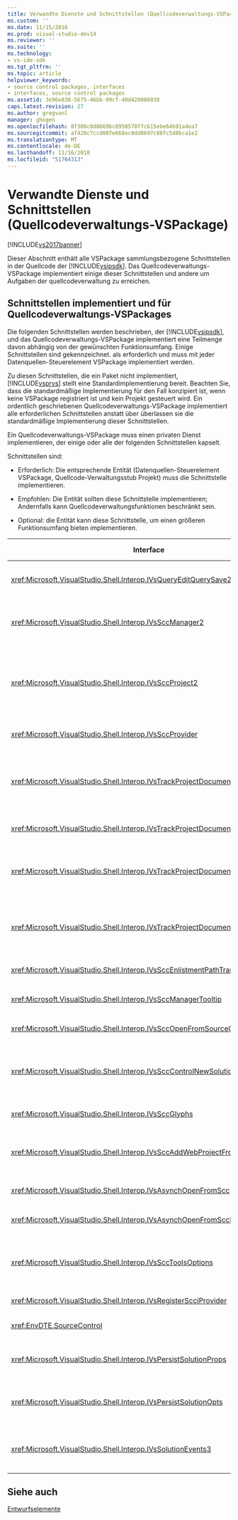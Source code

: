 ```yaml
---
title: Verwandte Dienste und Schnittstellen (Quellcodeverwaltungs-VSPackage) | Microsoft-Dokumentation
ms.custom: ''
ms.date: 11/15/2016
ms.prod: visual-studio-dev14
ms.reviewer: ''
ms.suite: ''
ms.technology:
- vs-ide-sdk
ms.tgt_pltfrm: ''
ms.topic: article
helpviewer_keywords:
- source control packages, interfaces
- interfaces, source control packages
ms.assetid: 3e96e838-5675-46bb-99cf-40d420086038
caps.latest.revision: 27
ms.author: gregvanl
manager: ghogen
ms.openlocfilehash: 8f308c0d8669bc8950578ffc615ebe64b91a4ea7
ms.sourcegitcommit: af428c7ccd007e668ec0dd8697c88fc5d8bca1e2
ms.translationtype: MT
ms.contentlocale: de-DE
ms.lasthandoff: 11/16/2018
ms.locfileid: "51764313"
---
```

# <a name="related-services-and-interfaces-source-control-vspackage"></a>Verwandte Dienste und Schnittstellen (Quellcodeverwaltungs-VSPackage)
[!INCLUDE[vs2017banner](../../includes/vs2017banner.md)]

Dieser Abschnitt enthält alle VSPackage sammlungsbezogene Schnittstellen in der Quellcode der [!INCLUDE[vsipsdk](../../includes/vsipsdk-md.md)]. Das Quellcodeverwaltungs-VSPackage implementiert einige dieser Schnittstellen und andere um Aufgaben der quellcodeverwaltung zu erreichen.  
  
## <a name="interfaces-implemented-by-and-for-source-control-vspackages"></a>Schnittstellen implementiert und für Quellcodeverwaltungs-VSPackages  
 Die folgenden Schnittstellen werden beschrieben, der [!INCLUDE[vsipsdk](../../includes/vsipsdk-md.md)], und das Quellcodeverwaltungs-VSPackage implementiert eine Teilmenge davon abhängig von der gewünschten Funktionsumfang. Einige Schnittstellen sind gekennzeichnet. als erforderlich und muss mit jeder Datenquellen-Steuerelement VSPackage implementiert werden.  
  
 Zu diesen Schnittstellen, die ein Paket nicht implementiert, [!INCLUDE[vsprvs](../../includes/vsprvs-md.md)] stellt eine Standardimplementierung bereit. Beachten Sie, dass die standardmäßige Implementierung für den Fall konzipiert ist, wenn keine VSPackage registriert ist und kein Projekt gesteuert wird. Ein ordentlich geschriebenen Quellcodeverwaltungs-VSPackage implementiert alle erforderlichen Schnittstellen anstatt über überlassen sie die standardmäßige Implementierung dieser Schnittstellen.  
  
 Ein Quellcodeverwaltungs-VSPackage muss einen privaten Dienst implementieren, der einige oder alle der folgenden Schnittstellen kapselt.  
  
 Schnittstellen sind:  
  
-   Erforderlich: Die entsprechende Entität (Datenquellen-Steuerelement VSPackage, Quellcode-Verwaltungsstub Projekt) muss die Schnittstelle implementieren.  
  
-   Empfohlen: Die Entität sollten diese Schnittstelle implementieren; Andernfalls kann Quellcodeverwaltungsfunktionen beschränkt sein.  
  
-   Optional: die Entität kann diese Schnittstelle, um einen größeren Funktionsumfang bieten implementieren.  
  
|Interface|Zweck|Implementiert von|Implementiert werden?|  
|---------------|-------------|--------------------|----------------|  
|<xref:Microsoft.VisualStudio.Shell.Interop.IVsQueryEditQuerySave2>|Editoren rufen Sie diese Schnittstelle vor dem ändern oder Speichern einer Datei. Das Datenquellen-Steuerelement VSPackage kann die Datei auschecken oder verweigern den Vorgang aus, wenn das Auschecken fehlschlägt.|Datenquellen-Steuerelement VSPackage|Empfohlen|  
|<xref:Microsoft.VisualStudio.Shell.Interop.IVsSccManager2>|Diese Schnittstelle bietet grundlegende Quellcodeverwaltungsfunktionen für Projekte, wie z. B. registrieren und Aufheben der Registrierung für Projekte mit quellcodeverwaltung und bieten Unterstützung für grundlegende Quellcodeverwaltungssymbole an.|Datenquellen-Steuerelement VSPackage|Erforderlich|  
|<xref:Microsoft.VisualStudio.Shell.Interop.IVsSccProject2>|Diese Schnittstelle wird abrufen, aus der <xref:Microsoft.VisualStudio.Shell.Interop.IVsHierarchy> mithilfe der <xref:System.Runtime.InteropServices.Marshal.QueryInterface%2A> -Funktion, oder wandeln einfach die objektimplementierung `IVsHierarchy` zu `IVsSccProject2`. Es dient zum Abrufen von Dateien unter quellcodeverwaltung in einem Projekt oder für das Projekt mit den aktuellen Status der quellcodeverwaltung oder den Speicherort zu informieren.|Projekt|Erforderlich|  
|<xref:Microsoft.VisualStudio.Shell.Interop.IVsSccProvider>|Das Integrationsmodul verwendet diese Schnittstelle, um das aktuelle aktive VSPackage festzulegen.|Datenquellen-Steuerelement VSPackage|Erforderlich|  
|<xref:Microsoft.VisualStudio.Shell.Interop.IVsTrackProjectDocuments2>|Diese Schnittstelle basiert auf ein Abonnementmodell. Jedem VSPackage kann darauf hinweisen, dass der Dokumentereignisse empfangen und von der Shell empfohlen werden, die auf Ereignissen, die sind im Begriff, die auftreten, möchte. Es implementiert und von behandelt [!INCLUDE[vsprvs](../../includes/vsprvs-md.md)], der wiederum übergibt Ereignisse implementieren die `IVsTrackProjectDocumentsEvents2` für das VSPackage.|Quellcode-Verwaltungsstub|Erforderlich|  
|<xref:Microsoft.VisualStudio.Shell.Interop.IVsTrackProjectDocuments3>|Diese Schnittstelle bietet, Batchverarbeitung, synchronisierte Lese-/Schreibvorgänge und eine erweiterte `OnQueryAddFiles` Methode.|Quellcode-Verwaltungsstub|Erforderlich|  
|<xref:Microsoft.VisualStudio.Shell.Interop.IVsTrackProjectDocumentsEvents2>|**Projektmappen-Explorer** und Projekte dieser Schnittstelle aufrufen, wenn neue Dateien an den Projekten hinzugefügt werden, oder wenn Dateien und Ordner umbenannt oder aus Projekten gelöscht werden. Das Quellcodeverwaltungs-VSPackage kann sehen Sie sich die Projektdatei, oder brechen Sie den Vorgang.|Datenquellen-Steuerelement VSPackage|Empfohlen|  
|<xref:Microsoft.VisualStudio.Shell.Interop.IVsTrackProjectDocumentsEvents3>|**Projektmappen-Explorer** , und rufen Sie diese Schnittstelle als Reaktion auf Aufrufe der Methoden der Schnittstelle IVstrackProjectDocuments3 Projekte. Das Datenquellen-Steuerelement, das VSPackage kann Batch-Vorgänge, synchronisiert nachverfolgen Lese-/Schreibvorgänge und Arbeiten mit einer erweiterten `OnQueryAddFiles` Methode.|Datenquellen-Steuerelement VSPackage|Empfohlen|  
|<xref:Microsoft.VisualStudio.Shell.Interop.IVsSccEnlistmentPathTranslation>|Diese Schnittstelle bietet Eintragung Verwaltungssupport für Webprojekte.|Datenquellen-Steuerelement VSPackage|Empfohlen|  
|<xref:Microsoft.VisualStudio.Shell.Interop.IVsSccManagerTooltip>|Diese Schnittstelle wird verwendet, um QuickInfos für die der quellcodeverwaltung unterliegende Dateien in den Projekten abzurufen.|Datenquellen-Steuerelement VSPackage|Optional|  
|<xref:Microsoft.VisualStudio.Shell.Interop.IVsSccOpenFromSourceControl>|Diese Schnittstelle bietet Unterstützung für Namespace-Erweiterung.|Datenquellen-Steuerelement VSPackage|Optional|  
|<xref:Microsoft.VisualStudio.Shell.Interop.IVsSccControlNewSolution>|Das VSPackage verwendet diese Schnittstelle zum Integrieren einer Erweiterungs des Namespaces in der **neu**, **öffnen**, oder **speichern** Dialogfelder. Folglich Projekte automatisch quellcodeverwaltung bei der Erstellung hinzugefügt, oder hinzugefügt werden können, quellcodeverwaltung, sobald ein Speichervorgang-Vorgang ist aktiv.|Datenquellen-Steuerelement VSPackage|Optional|  
|<xref:Microsoft.VisualStudio.Shell.Interop.IVsSccGlyphs>|Das VSPackage verwendet diese Schnittstelle, um zusätzliche Symbole als Quellcodeverwaltungssymbole für Knoten in definieren **Projektmappen-Explorer**.|Datenquellen-Steuerelement VSPackage|Optional|  
|<xref:Microsoft.VisualStudio.Shell.Interop.IVsSccAddWebProjectFromSourceControl>|Die **hinzufügen** für Webprojekte im Dialogfeld verwendet diese Schnittstelle. Es bietet Methoden zum Durchsuchen für einen Speicherort auf dem Quellcode und für das Öffnen eines Webprojekts, das zuvor in das Quellcodeverwaltungs-Repository an dieser Stelle hinzugefügt.|Datenquellen-Steuerelement VSPackage|Empfohlen|  
|<xref:Microsoft.VisualStudio.Shell.Interop.IVsAsynchOpenFromScc>|Diese Schnittstelle bietet Unterstützung für asynchrone (Hintergrund) beim Laden von Projekten aus der quellcodeverwaltung.|Datenquellen-Steuerelement VSPackage|Optional|  
|<xref:Microsoft.VisualStudio.Shell.Interop.IVsAsynchOpenFromSccProjectEvents>|Diese Schnittstelle ermöglicht es, Projekte überwacht den Status des asynchronen Laden von initiiert <xref:Microsoft.VisualStudio.Shell.Interop.IVsAsynchOpenFromScc>.|Projekt|Optional|  
|<xref:Microsoft.VisualStudio.Shell.Interop.IVsSccToolsOptions>|Diese Schnittstelle ermöglicht es, die IDE das aktive Quellcodeverwaltungs-VSPackage abgefragt wird. Die IDE fragt den Wert des Quellcode-verwaltungseinstellungen, die Bedeutung haben, auch wenn keine aktiven Datenquellen-Steuerelement, die VSPackage registriert. Diese Schnittstelle implementiert wird, und behandelt, indem [!INCLUDE[vsprvs](../../includes/vsprvs-md.md)].|Quellcode-Verwaltungsstub|Erforderlich|  
|<xref:Microsoft.VisualStudio.Shell.Interop.IVsRegisterScciProvider>|Diese Schnittstelle wird verwendet, bei der Registrierung des Quellcodeverwaltungs-VSPackage.|Quellcode-Verwaltungsstub|Erforderlich|  
|<xref:EnvDTE.SourceControl>|Diese Schnittstelle wird in Automation verwendet. Daher macht es nur Funktionen, die ausgeführt werden können, ohne dass Sie keine Benutzeroberfläche angezeigt.|Datenquellen-Steuerelement VSPackage|Optional|  
|<xref:Microsoft.VisualStudio.Shell.Interop.IVsPersistSolutionProps>|Diese Schnittstelle wird verwendet, um die Quelle in der Projektmappendatei (.sln) Einstellungen zu speichern. Die Einstellungen umfassen den Speicherort auf dem Quellcode und die Statusflags für Quelle-Steuerelement.|Datenquellen-Steuerelement VSPackage|Empfohlen|  
|<xref:Microsoft.VisualStudio.Shell.Interop.IVsPersistSolutionOpts>|Diese Schnittstelle wird verwendet, um die Einstellungen der quellcodeverwaltung in der Projektmappendatei (SUO)-Optionen zu speichern. Dies kann es sich um benutzerspezifische Quellcode-verwaltungseinstellungen, z. B. die aktuelle Position des Benutzers Eintragung umfassen.|Datenquellen-Steuerelement VSPackage|Empfohlen|  
|<xref:Microsoft.VisualStudio.Shell.Interop.IVsSolutionEvents3>|Diese Schnittstelle wird zum Überwachen von Ereignissen verwendet, damit Sie Vorgänge wie z. B. das Einchecken von Dateien des Projekts vor dem Schließen von Projektmappen oder neue Dateien aus der quellcodeverwaltung abrufen, beim Öffnen eines Projekts ausführen.|Datenquellen-Steuerelement VSPackage|Empfohlen|  
  
## <a name="see-also"></a>Siehe auch  
 [Entwurfselemente](../../extensibility/internals/source-control-vspackage-design-elements.md)

